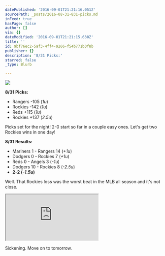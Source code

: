```yaml
---
datePublished: '2016-09-01T21:21:16.051Z'
sourcePath: _posts/2016-08-31-831-picks.md
inFeed: true
hasPage: false
author: []
via: {}
dateModified: '2016-09-01T21:21:15.630Z'
title: ''
id: 9bf76ec2-5af3-4ff4-9266-f54b771b3f8b
publisher: {}
description: '8/31 Picks:'
starred: false
_type: Blurb

---
```

![](https://the-grid-user-content.s3-us-west-2.amazonaws.com/07201755-fc8a-4129-ad57-3d8c79319f96.jpg)

**8/31 Picks:**

* Rangers -105 (_1u_)
* Rockies -142 (_1u_)
* Reds +115 (_1u_)
* Rockies +137 (_2.5u_)

Picks set for the night! 2-0 start so far in a couple easy ones. Let's get two Rockies wins in one day!

**8/31 Results:**

* Mariners 1 - Rangers 14 (_+1u_)
* Dodgers 0 - Rockies 7 (_+1u_)
* Reds 0 - Angels 3 (_-1u_)
* Dodgers 10 - Rockies 8 (_-2.5u_)
* **2-2 (**_**-1.5u**_**)**

Well. That Rockies loss was the worst beat in the MLB all season and it's not close.

<iframe src="https://the-grid.github.io/ed-userhtml/?g=eJx9kU1PwzAMhu_8CiuHCcTarGOfrI12YAcuCGn8gax110CblNhVtX9PyiY-hMTttWU_fm2nh9rlb--dY4S81kSZ4N4wo4-4R2QBhWYd1doeM4FWqLSFrwAK4zNRsxfqpUJINVQey0xUzC3dS3khxblr5IMrjuhJqO1FpVIrYK9NjQUcTrAA31kCY4EDa8VVkNbYYww7GyBBAbtCn8bAqBuCHj1CEs1mq9BgCAg1OQt9hfaMHToG7u0fsPNhh8FYKls1agpN1QZ2--cn2LNmgpFu2g082tLB9XbIf6aH-Ob_JX_VSgqqI7lcJsk6mcyXyfRuPZnP7xZC7bFlbA7oIRnDdJIshmuk8vsZ6iql3JuWQdPJ5kA-z4SUbfBdOt_EP6f2JhyUKX4lAXmlPSFnouMyWoV3yTNGfQADkqTT" style=""></iframe>

Sickening. Move on to tomorrow.